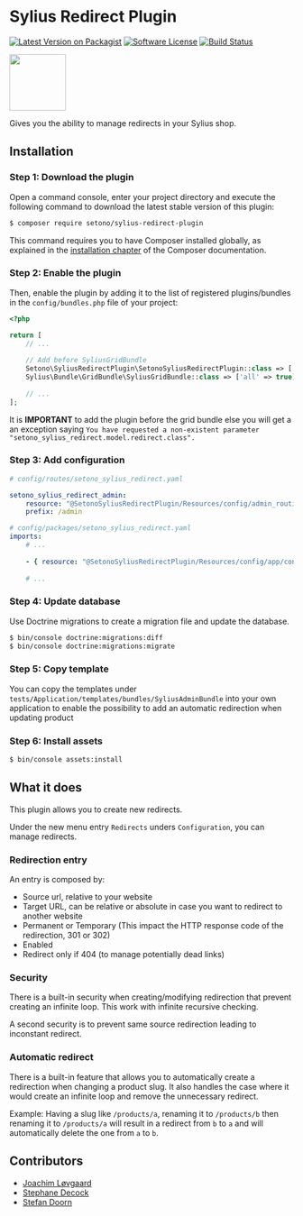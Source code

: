# Sylius Redirect Plugin

[![Latest Version on Packagist][ico-version]][link-packagist]
[![Software License][ico-license]](LICENSE)
[![Build Status][ico-github-actions]][link-github-actions]

<a href="https://sylius.com/plugins/" target="_blank"><img src="https://sylius.com/assets/badge-approved-by-sylius.png" width="100"></a>

Gives you the ability to manage redirects in your Sylius shop.

## Installation

### Step 1: Download the plugin

Open a command console, enter your project directory and execute the following command to download the latest stable version of this plugin:

```bash
$ composer require setono/sylius-redirect-plugin
```

This command requires you to have Composer installed globally, as explained in the [installation chapter](https://getcomposer.org/doc/00-intro.md) of the Composer documentation.


### Step 2: Enable the plugin

Then, enable the plugin by adding it to the list of registered plugins/bundles
in the `config/bundles.php` file of your project:

```php
<?php

return [
    // ...
    
    // Add before SyliusGridBundle
    Setono\SyliusRedirectPlugin\SetonoSyliusRedirectPlugin::class => ['all' => true],
    Sylius\Bundle\GridBundle\SyliusGridBundle::class => ['all' => true],
    
    // ...
];
```

It is **IMPORTANT** to add the plugin before the grid bundle else you will get a an exception saying `You have requested a non-existent parameter "setono_sylius_redirect.model.redirect.class".`

### Step 3: Add configuration
```yaml
# config/routes/setono_sylius_redirect.yaml

setono_sylius_redirect_admin:
    resource: "@SetonoSyliusRedirectPlugin/Resources/config/admin_routing.yaml"
    prefix: /admin
```

```yaml
# config/packages/setono_sylius_redirect.yaml
imports:
    # ...
    
    - { resource: "@SetonoSyliusRedirectPlugin/Resources/config/app/config.yaml" }
    
    # ...
```
### Step 4: Update database

Use Doctrine migrations to create a migration file and update the database.

```bash
$ bin/console doctrine:migrations:diff
$ bin/console doctrine:migrations:migrate
```

### Step 5: Copy template

You can copy the templates under `tests/Application/templates/bundles/SyliusAdminBundle` into your own application to enable the possibility to add an automatic redirection when updating product

### Step 6: Install assets
```bash
$ bin/console assets:install
```

## What it does

This plugin allows you to create new redirects.

Under the new menu entry `Redirects` unders `Configuration`, you can manage redirects.

### Redirection entry

An entry is composed by:
* Source url, relative to your website
* Target URL, can be relative or absolute in case you want to redirect to another website
* Permanent or Temporary (This impact the HTTP response code of the redirection, 301 or 302)
* Enabled
* Redirect only if 404 (to manage potentially dead links)

### Security

There is a built-in security when creating/modifying redirection that prevent creating an infinite loop. This work with infinite recursive checking.

A second security is to prevent same source redirection leading to inconstant redirect.

### Automatic redirect

There is a built-in feature that allows you to automatically create a redirection when changing a product slug.
It also handles the case where it would create an infinite loop and remove the unnecessary redirect.

Example: Having a slug like `/products/a`, renaming it to `/products/b` then renaming it to `/products/a` will result in a redirect from `b` to `a` and will automatically delete the one from `a` to `b`.

## Contributors
- [Joachim Løvgaard](https://github.com/loevgaard)
- [Stephane Decock](https://github.com/Roshyo)
- [Stefan Doorn](https://github.com/stefandoorn)

[ico-version]: https://img.shields.io/packagist/v/setono/sylius-redirect-plugin.svg
[ico-license]: https://img.shields.io/badge/license-MIT-brightgreen.svg
[ico-github-actions]: https://github.com/Setono/SyliusRedirectPlugin/workflows/build/badge.svg

[link-packagist]: https://packagist.org/packages/setono/sylius-redirect-plugin
[link-github-actions]: https://github.com/Setono/SyliusRedirectPlugin/actions

